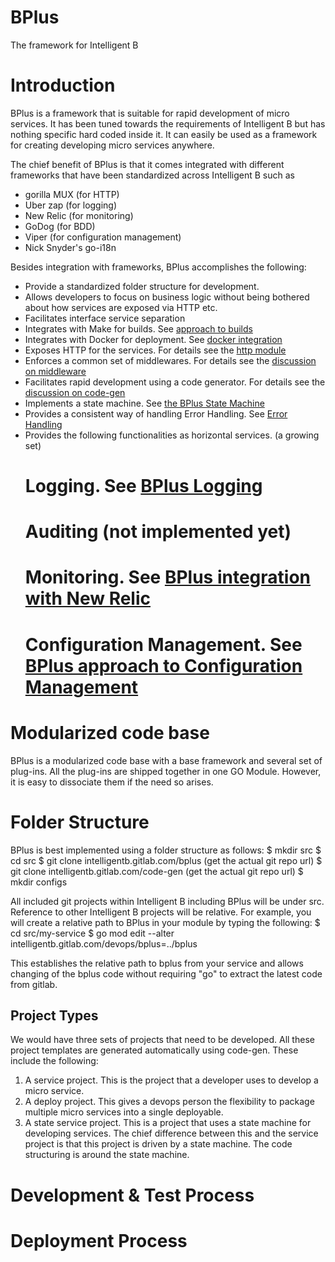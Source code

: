# BPlus
The framework for Intelligent B

# Introduction

BPlus is a framework that is suitable for rapid development of micro services. It has been tuned towards the 
requirements of Intelligent B but has nothing specific hard coded inside it. It can easily be used as a framework for creating
developing micro services anywhere.

The chief benefit of BPlus is that it comes integrated with different frameworks that have been standardized across
Intelligent B such as 
- gorilla MUX (for HTTP)
- Uber zap (for logging)
- New Relic (for monitoring)
- GoDog (for BDD)
- Viper (for configuration management)
- Nick Snyder's go-i18n 

Besides integration with frameworks, BPlus accomplishes the following:
* Provide a standardized folder structure for development.
* Allows developers to focus on business logic without being bothered about how services are exposed via HTTP etc.
* Facilitates interface service separation
* Integrates with Make for builds. See [approach to builds](build.md)
* Integrates with Docker for deployment. See [docker integration](docker.md)
* Exposes HTTP for the services. For details see the [http module](http/README.md)
* Enforces a common set of middlewares. For details see the [discussion on middleware](internal/mw/README.md)
* Facilitates rapid development using a code generator. For details see the 
[discussion on code-gen](https://gitlab.intelligentb.com/devops/code-gen/README.md)
* Implements a state machine. See [the BPlus State Machine](stm/README.md)
* Provides a consistent way of handling Error Handling. See [Error Handling](err/README.md)
* Provides the following functionalities as horizontal services. (a growing set)
    # Logging. See [BPlus Logging](log/README.md)
    # Auditing (not implemented yet)
    # Monitoring. See [BPlus integration with New Relic](new-relic.md)
    # Configuration Management. See [BPlus approach to Configuration Management](config.md)

# Modularized code base

BPlus is a modularized code base with a base framework and several set of plug-ins. All the plug-ins
are shipped together in one GO Module. However, it is easy to dissociate them if the need so arises.

# Folder Structure
BPlus is best implemented using a folder structure as follows:
$ mkdir src
$ cd src
$ git clone intelligentb.gitlab.com/bplus (get the actual git repo url)
$ git clone intelligentb.gitlab.com/code-gen (get the actual git repo url)
$ mkdir configs

All included git projects within Intelligent B including BPlus will be under src. Reference to other Intelligent B 
projects will be relative. For example, you will create a relative path to BPlus in your module by typing the 
following:
$ cd src/my-service
$ go mod edit --alter intelligentb.gitlab.com/devops/bplus=../bplus

This establishes the relative path to bplus from your service and allows changing of the bplus code without 
requiring "go" to extract the latest code from gitlab.

## Project Types
We would have three sets of projects that need to be developed. All these project templates are generated 
automatically using code-gen. These include the following:
1. A service project. This is the project that a developer uses to develop a micro service.
2. A deploy project. This gives a devops person the flexibility to package multiple micro services into a 
single deployable.
3. A state service project. This is a project that uses a state machine for developing services. The 
chief difference between this and the service project is that this project is driven by a state machine.
The code structuring is around the state machine. 

#  Development & Test Process

# Deployment Process


